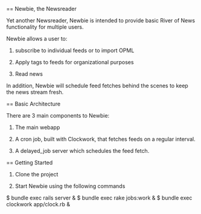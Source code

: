 == Newbie, the Newsreader

Yet another Newsreader, Newbie is intended to provide basic River of News functionality 
for multiple users. 

Newbie allows a user to: 

1. subscribe to individual feeds or to import OPML

2. Apply tags to feeds for organizational purposes

3. Read news

In addition, Newbie will schedule feed fetches behind the scenes to keep the news stream 
fresh. 

== Basic Architecture

There are 3 main components to Newbie:

1. The main webapp 

2. A cron job, built with Clockwork, that fetches feeds on a regular interval.

3. A delayed_job server which schedules the feed fetch.

== Getting Started

1. Clone the project

2. Start Newbie using the following commands

$ bundle exec rails server &
$ bundle exec rake jobs:work & 
$ bundle exec clockwork app/clock.rb &